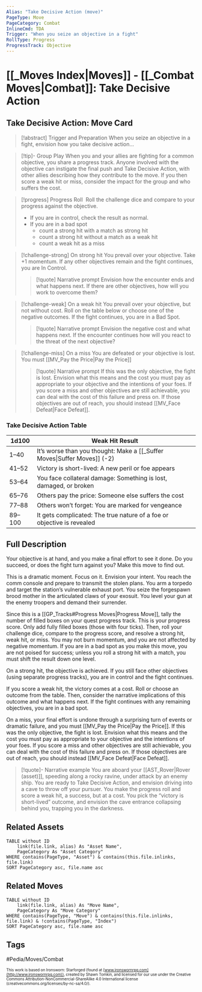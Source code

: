 ```yaml
---
Alias: "Take Decisive Action (move)"
PageType: Move
PageCategory: Combat
InlineCmd: TDA
Trigger: "When you seize an objective in a fight"
RollType: Progress
ProgressTrack: Objective
---
```

# [[_Moves Index|Moves]] - [[_Combat Moves|Combat]]: Take Decisive Action

## Take Decisive Action: Move Card
>[!abstract]  Trigger and Preparation
>When you seize an objective in a fight, envision how you take decisive action...

> [!tip]- Group Play
> When you and your allies are fighting for a common objective, you share a progress track. Anyone involved with the objective can instigate the final push and Take Decisive Action, with other allies describing how they contribute to the move. If you then score a weak hit or miss, consider the impact for the group and who suffers the cost.

> [!progress] Progress Roll
>  Roll the challenge dice and compare to your progress against the objective.
> - If you are in control, check the result as normal. 
> - If you are in a bad spot
> 	- count a strong hit with a match as strong hit
> 	- count a strong hit without a match as a weak hit
> 	- count a weak hit as a miss

> [!challenge-strong] On strong hit
> You prevail over your objective. Take +1 momentum. 
> If any other objectives remain and the fight continues, you are In Control.
> > [!quote] Narrative prompt
> > Envision how the encounter ends and what happens next.  If there are other objectives, how will you work to overcome them?

> [!challenge-weak] On a weak hit
>  You prevail over your objective, but not without cost. Roll on the table below or choose one of the negative outcomes. 
>  If the fight continues, you are in a Bad Spot.
> > [!quote] Narrative prompt
> > Envision the negative cost and what happens next.  If the encounter continues how will you react to the threat of the next objective?

> [!challenge-miss] On a miss
> You are defeated or your objective is lost.  You must [[MV_Pay the Price|Pay the Price]]
> > [!quote] Narrative prompt
> > If this was the only objective, the fight is lost. Envision what this means and the cost you must pay as appropriate to your objective and the intentions of your foes. 
> > If you score a miss and other objectives are still achievable, you can deal with the cost of this failure and press on. 
> > If those objectives are out of reach, you should instead [[MV_Face Defeat|Face Defeat]]. 

### Take Decisive Action Table
| 1d100 | Weak Hit Result |
| --- | --- |
| 1–40 | It’s worse than you thought: Make a [[_Suffer Moves\|Suffer Moves]] (-2) |
| 41–52 | Victory is short-lived: A new peril or foe appears |
| 53–64 | You face collateral damage: Something is lost, damaged, or broken |
| 65–76 | Others pay the price: Someone else suffers the cost |
| 77–88 | Others won’t forget: You are marked for vengeance |
| 89–100 | It gets complicated: The true nature of a foe or objective is revealed |

## Full Description
Your objective is at hand, and you make a final effort to see it done. Do you succeed, or does the fight turn against you? Make this move to find out. 

This is a dramatic moment. Focus on it. Envision your intent. You reach the comm console and prepare to transmit the stolen plans. You arm a torpedo and target the station’s vulnerable exhaust port. You seize the forgespawn brood mother in the articulated claws of your exosuit. You level your gun at the enemy troopers and demand their surrender. 

Since this is a [[GP_Tracks#Progress Moves|Progress Move]], tally the number of filled boxes on your quest progress track. This is your progress score. Only add fully filled boxes (those with four ticks). Then, roll your challenge dice, compare to the progress score, and resolve a strong hit, weak hit, or miss. You may not burn momentum, and you are not affected by negative momentum. If you are in a bad spot as you make this move, you are not poised for success; unless you roll a strong hit with a match, you must shift the result down one level. 

On a strong hit, the objective is achieved. If you still face other objectives (using separate progress tracks), you are in control and the fight continues.

If you score a weak hit, the victory comes at a cost. Roll or choose an outcome from the table. Then, consider the narrative implications of this outcome and what happens next. If the fight continues with any remaining objectives, you are in a bad spot. 

On a miss, your final effort is undone through a surprising turn of events or dramatic failure, and you must [[MV_Pay the Price|Pay the Price]]. If this was the only objective, the fight is lost. Envision what this means and the cost you must pay as appropriate to your objective and the intentions of your foes. If you score a miss and other objectives are still achievable, you can deal with the cost of this failure and press on. If those objectives are out of reach, you should instead [[MV_Face Defeat|Face Defeat]]. 

> [!quote]- Narrative example
> You are aboard your [[AST_Rover|Rover (asset)]], speeding along a rocky ravine, under attack by an enemy ship. You are ready to Take Decisive Action, and envision driving into a cave to throw off your pursuer. You make the progress roll and score a weak hit, a success, but at a cost. You pick the “victory is short-lived” outcome, and envision the cave entrance collapsing behind you, trapping you in the darkness. 

## Related Assets
```dataview
TABLE without ID
	link(file.link, alias) As "Asset Name",
	PageCategory As "Asset Category"
WHERE contains(PageType, "Asset") & contains(this.file.inlinks, file.link)
SORT PageCategory asc, file.name asc
```

## Related Moves
```dataview
TABLE without ID
	link(file.link, alias) As "Move Name",
	PageCategory As "Move Category"
WHERE contains(PageType, "Move") & contains(this.file.inlinks, file.link) & !contains(PageType, "Index")
SORT PageCategory asc, file.name asc
```

## Tags
#Pedia/Moves/Combat 

<font size=-2>This work is based on Ironsworn: Starforged (found at [www.ironswornrpg.com](http://www.ironswornrpg.com)), created by Shawn Tomkin, and licensed for our use under the Creative Commons Attribution-NonCommercial-ShareAlike 4.0 International license  (creativecommons.org/licenses/by-nc-sa/4.0/).</font>